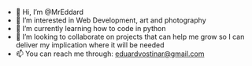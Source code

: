 - 👋 Hi, I’m @MrEddard
- 👀 I’m interested in Web Development, art and photography 
- 🌱 I’m currently learning how to code in python
- 💞️ I’m looking to collaborate on projects that can help me grow so I can deliver my implication where it will be needed
- 📫 You can reach me through: eduardvostinar@gmail.com

<!---
MrEddard/MrEddard is a ✨ special ✨ repository because its `README.md` (this file) appears on your GitHub profile.
You can click the Preview link to take a look at your changes.
--->
